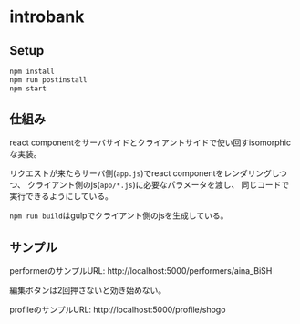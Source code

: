 introbank
========

## Setup

```bash
npm install
npm run postinstall
npm start
```
## 仕組み

react componentをサーバサイドとクライアントサイドで使い回すisomorphicな実装。

リクエストが来たらサーバ側(`app.js`)でreact componentをレンダリングしつつ、
クライアント側のjs(`app/*.js`)に必要なパラメータを渡し、
同じコードで実行できるようにしている。

`npm run build`はgulpでクライアント側のjsを生成している。

## サンプル

performerのサンプルURL: http://localhost:5000/performers/aina_BiSH

編集ボタンは2回押さないと効き始めない。

profileのサンプルURL: http://localhost:5000/profile/shogo

